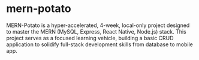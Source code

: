 # mern-potato
MERN-Potato is a hyper-accelerated, 4-week, local-only project designed to master the MERN (MySQL, Express, React Native, Node.js) stack. This project serves as a focused learning vehicle, building a basic CRUD application to solidify full-stack development skills from database to mobile app.
